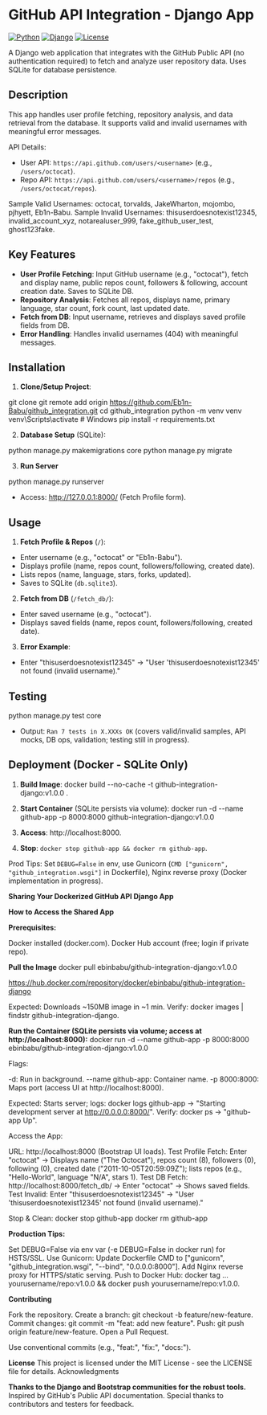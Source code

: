 # GitHub API Integration - Django App

[![Python](https://img.shields.io/badge/Python-3.13.3-blue.svg)](https://www.python.org/downloads/)
[![Django](https://img.shields.io/badge/Django-5.0.4-green.svg)](https://www.djangoproject.com/)
[![License](https://img.shields.io/badge/License-MIT-yellow.svg)](https://opensource.org/licenses/MIT)

A Django web application that integrates with the GitHub Public API (no authentication required) to 
fetch and analyze user repository data. Uses SQLite for database persistence.

## Description
This app handles user profile fetching, repository analysis, and data retrieval from the database.
It supports valid and invalid usernames with meaningful error messages.

API Details:
- User API: `https://api.github.com/users/<username>` (e.g., `/users/octocat`).
- Repo API: `https://api.github.com/users/<username>/repos` (e.g., `/users/octocat/repos`).

Sample Valid Usernames: octocat, torvalds, JakeWharton, mojombo, pjhyett, Eb1n-Babu.
Sample Invalid Usernames: thisuserdoesnotexist12345, invalid_account_xyz, notarealuser_999, fake_github_user_test, ghost123fake.

## Key Features
- **User Profile Fetching**: Input GitHub username (e.g., "octocat"), fetch and display name, public repos count, followers & following, account creation date. Saves to SQLite DB.
- **Repository Analysis**: Fetches all repos, displays name, primary language, star count, fork count, last updated date.
- **Fetch from DB**: Input username, retrieves and displays saved profile fields from DB.
- **Error Handling**: Handles invalid usernames (404) with meaningful messages.

## Installation
1. **Clone/Setup Project**:

git clone git remote add origin https://github.com/Eb1n-Babu/github_integration.git
cd github_integration
python -m venv venv
venv\Scripts\activate  # Windows
pip install -r requirements.txt</repo-url>


2. **Database Setup** (SQLite):

python manage.py makemigrations core
python manage.py migrate

3. **Run Server**

python manage.py runserver

- Access: http://127.0.0.1:8000/ (Fetch Profile form).

## Usage
1. **Fetch Profile & Repos** (`/`):
- Enter username (e.g., "octocat" or "Eb1n-Babu").
- Displays profile (name, repos count, followers/following, created date).
- Lists repos (name, language, stars, forks, updated).
- Saves to SQLite (`db.sqlite3`).

2. **Fetch from DB** (`/fetch_db/`):
- Enter saved username (e.g., "octocat").
- Displays saved fields (name, repos count, followers/following, created date).

3. **Error Example**:
- Enter "thisuserdoesnotexist12345" → "User 'thisuserdoesnotexist12345' not found (invalid username)."

## Testing

python manage.py test core

- Output: `Ran 7 tests in X.XXXs OK` (covers valid/invalid samples, API mocks, DB ops, validation; testing still in progress).

## Deployment (Docker - SQLite Only)
1. **Build Image**:
docker build --no-cache -t github-integration-django:v1.0.0 .

2. **Start Container** (SQLite persists via volume):
docker run -d --name github-app -p 8000:8000 github-integration-django:v1.0.0


3. **Access**: http://localhost:8000.
4. **Stop**: `docker stop github-app && docker rm github-app`.

Prod Tips: Set `DEBUG=False` in env, use Gunicorn (`CMD ["gunicorn", "github_integration.wsgi"]` in Dockerfile), Nginx reverse proxy (Docker implementation in progress).

**Sharing Your Dockerized GitHub API Django App**

**How to Access the Shared App**

**Prerequisites:**

Docker installed (docker.com).
Docker Hub account (free; login if private repo).


**Pull the Image** 
docker pull ebinbabu/github-integration-django:v1.0.0

https://hub.docker.com/repository/docker/ebinbabu/github-integration-django

Expected: Downloads ~150MB image in ~1 min.
Verify: docker images | findstr github-integration-django.


**Run the Container (SQLite persists via volume; access at http://localhost:8000):**
docker run -d --name github-app -p 8000:8000  ebinbabu/github-integration-django:v1.0.0

Flags:

-d: Run in background.
--name github-app: Container name.
-p 8000:8000: Maps port (access UI at http://localhost:8000).


Expected: Starts server; logs: docker logs github-app → "Starting development server at http://0.0.0.0:8000/".
Verify: docker ps → "github-app Up".


Access the App:

URL: http://localhost:8000 (Bootstrap UI loads).
Test Profile Fetch: Enter "octocat" → Displays name ("The Octocat"), repos count (8), followers (0), following (0), created date ("2011-10-05T20:59:09Z"); lists repos (e.g., "Hello-World", language "N/A", stars 1).
Test DB Fetch: http://localhost:8000/fetch_db/ → Enter "octocat" → Shows saved fields.
Test Invalid: Enter "thisuserdoesnotexist12345" → "User 'thisuserdoesnotexist12345' not found (invalid username)."


Stop & Clean:
docker stop github-app
docker rm github-app

**Production Tips:**

Set DEBUG=False via env var (-e DEBUG=False in docker run) for HSTS/SSL.
Use Gunicorn: Update Dockerfile CMD to ["gunicorn", "github_integration.wsgi", "--bind", "0.0.0.0:8000"].
Add Nginx reverse proxy for HTTPS/static serving.
Push to Docker Hub: docker tag ... yourusername/repo:v1.0.0 && docker push yourusername/repo:v1.0.0.

**Contributing**

Fork the repository.
Create a branch: git checkout -b feature/new-feature.
Commit changes: git commit -m "feat: add new feature".
Push: git push origin feature/new-feature.
Open a Pull Request.

Use conventional commits (e.g., "feat:", "fix:", "docs:").

**License**
This project is licensed under the MIT License - see the LICENSE file for details.
Acknowledgments

**Thanks to the Django and Bootstrap communities for the robust tools.**
Inspired by GitHub's Public API documentation.
Special thanks to contributors and testers for feedback.